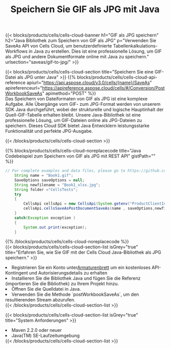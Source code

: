 ﻿---
title:  Speichern Sie GIF als JPG mit Java
description:  Verwendung von Aspose.Cells Cloud SDK for Java zum Speichern von GIF-Formatdateien als JPG-Formatdateien.
kwords: Excel, Save GIF as JPG, REST, Java
howto: How to save GIF as JPG using Aspose.Cells Cloud Java library.
---
{{< blocks/products/cells/cells-cloud-banner h1="GIF als JPG speichern" h2="Java Bibliothek zum Speichern von GIF als JPG" p="Verwenden Sie SaveAs API von Cells Cloud, um benutzerdefinierte Tabellenkalkulations-Workflows in Java zu erstellen. Dies ist eine professionelle Lösung, um GIF als JPG und andere Dokumentformate online mit Java zu speichern." urlsection="saveas/gif-to-jpg/" >}}

{{< blocks/products/cells/cells-cloud-section title="Speichern Sie eine GIF-Datei als JPG unter Java" >}}
{{% blocks/products/cells/cells-cloud-api-reference apiurl="https://api.aspose.cloud/v3.0/cells/{name}/SaveAs" apireferenceurl="https://apireference.aspose.cloud/cells/#/Conversion/PostWorkbookSaveAs" apimethod="POST" %}}
<br/>
Das Speichern von Dateiformaten von GIF als JPG ist eine komplexe Aufgabe. Alle Übergänge vom GIF- zum JPG-Format werden von unserem SDK Java durchgeführt, wobei der strukturelle und logische Hauptinhalt der Quell-GIF-Tabelle erhalten bleibt. Unsere Java-Bibliothek ist eine professionelle Lösung, um GIF-Dateien online als JPG-Dateien zu speichern. Dieses Cloud SDK bietet Java Entwicklern leistungsstarke Funktionalität und perfekte JPG-Ausgabe.

{{< /blocks/products/cells/cells-cloud-section >}}

{{% blocks/products/cells/cells-cloud-noreplacecode title="Java Codebeispiel zum Speichern von GIF als JPG mit REST API" gistPath="" %}}
  
```java
// For complete examples and data files, please go to https://github.com/aspose-cells-cloud/aspose-cells-cloud-java/
    String name = "Book1.gif";
    SaveOptions saveOptions = null;
    String newfilename = "Book1_xlsx.jpg";
    String folder ="CellsTests";
    try 
    {
        CellsApi cellsApi = new CellsApi(System.getenv("ProductClientId"), System.getenv("ProductClientSecret"));
        cellsApi.cellsSaveAsPostDocumentSaveAs(name , saveOptions,newfilename,false,false,folder,null,null,null,true);                       
    }
    catch(Exception exception )
    {
        System.out.print(exception);
    }
```
  
{{% /blocks/products/cells/cells-cloud-noreplacecode %}}
<br/>
{{< blocks/products/cells/cells-cloud-section-list isGrey="true" title="Erfahren Sie, wie Sie GIF mit der Cells Cloud Java-Bibliothek als JPG speichern." >}}
<li> Registrieren Sie ein Konto unter<a href="https://dashboard.aspose.cloud/">Armaturenbrett</a> um ein kostenloses API-Kontingent und Autorisierungsdetails zu erhalten</li>
<li>Installieren Sie die Bibliothek Java und fügen Sie die Referenz (importieren Sie die Bibliothek) zu Ihrem Projekt hinzu.</li>
<li>Öffnen Sie die Quelldatei in Java.</li>
<li>Verwenden Sie die Methode `postWorkbookSaveAs`, um den resultierenden Stream abzurufen.</li>
{{< /blocks/products/cells/cells-cloud-section-list >}}

{{< blocks/products/cells/cells-cloud-section-list isGrey="true" title="System Anforderungen" >}}
<li>Maven 2.2.0 oder neuer</li>
<li>Java(TM) SE-Laufzeitumgebung</li>
{{< /blocks/products/cells/cells-cloud-section-list >}}
